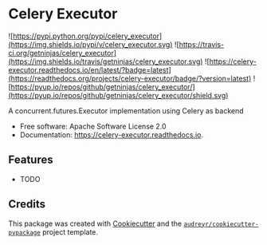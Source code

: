 Celery Executor
===============


![https://pypi.python.org/pypi/celery_executor](https://img.shields.io/pypi/v/celery_executor.svg)
![https://travis-ci.org/getninjas/celery_executor](https://img.shields.io/travis/getninjas/celery_executor.svg)
![https://celery-executor.readthedocs.io/en/latest/?badge=latest](https://readthedocs.org/projects/celery-executor/badge/?version=latest)
![https://pyup.io/repos/github/getninjas/celery_executor/](https://pyup.io/repos/github/getninjas/celery_executor/shield.svg)

A concurrent.futures.Executor implementation using Celery as backend

* Free software: Apache Software License 2.0
* Documentation: https://celery-executor.readthedocs.io.

Features
--------

* TODO

Credits
-------

This package was created with [Cookiecutter](https://github.com/audreyr/cookiecutter) and the [`audreyr/cookiecutter-pypackage`](https://github.com/audreyr/cookiecutter-pypackage) project template.
